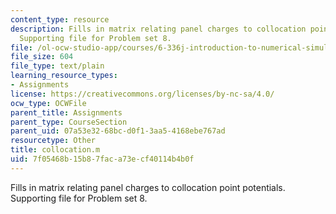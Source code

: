 ```yaml
---
content_type: resource
description: Fills in matrix relating panel charges to collocation point potentials.
  Supporting file for Problem set 8.
file: /ol-ocw-studio-app/courses/6-336j-introduction-to-numerical-simulation-sma-5211-fall-2003/7f05468b15b87faca73ecf40114b4b0f_collocation.m
file_size: 604
file_type: text/plain
learning_resource_types:
- Assignments
license: https://creativecommons.org/licenses/by-nc-sa/4.0/
ocw_type: OCWFile
parent_title: Assignments
parent_type: CourseSection
parent_uid: 07a53e32-68bc-d0f1-3aa5-4168ebe767ad
resourcetype: Other
title: collocation.m
uid: 7f05468b-15b8-7fac-a73e-cf40114b4b0f
---
```

Fills in matrix relating panel charges to collocation point potentials. Supporting file for Problem set 8.